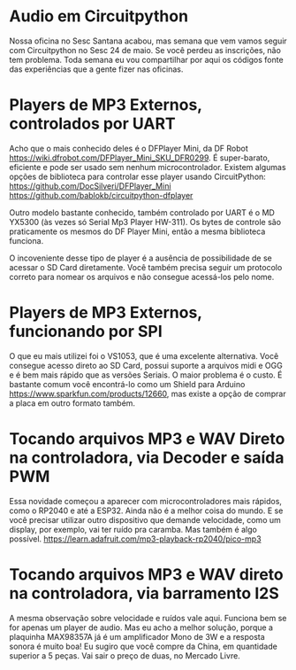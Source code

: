# Audio em Circuitpython
Nossa oficina no Sesc Santana acabou, mas semana que vem vamos seguir com Circuitpython no Sesc 24 de maio.
Se você perdeu as inscrições, não tem problema. Toda semana eu vou compartilhar por aqui os códigos fonte
das experiências que a gente fizer nas oficinas.

# Players de MP3 Externos, controlados por UART
Acho que o mais conhecido deles é o DFPlayer Mini, da DF Robot https://wiki.dfrobot.com/DFPlayer_Mini_SKU_DFR0299. É super-barato, eficiente e pode ser usado sem nenhum microcontrolador. 
Existem algumas opções de biblioteca para controlar esse player usando CircuitPython:
https://github.com/DocSilveri/DFPlayer_Mini
https://github.com/bablokb/circuitpython-dfplayer

Outro modelo bastante conhecido, também controlado por UART é o MD YX5300 (às vezes só Serial Mp3 Player HW-311).
Os bytes de controle são praticamente os mesmos do DF Player Mini, então a mesma biblioteca funciona.

O incoveniente desse tipo de player é a ausência de possibilidade de se acessar o SD Card diretamente. Você também precisa seguir um protocolo correto para nomear os arquivos e não consegue acessá-los pelo nome.

# Players de MP3 Externos, funcionando por SPI
O que eu mais utilizei foi o VS1053, que é uma excelente alternativa. Você consegue acesso direto ao SD Card, possui suporte a arquivos midi e OGG e é bem mais rápido que as versões Seriais. O maior problema é o custo. É bastante comum você encontrá-lo como um Shield para Arduino https://www.sparkfun.com/products/12660, mas existe a opção de comprar a placa em outro formato também.

# Tocando arquivos MP3 e WAV Direto na controladora, via Decoder e saída PWM
Essa novidade começou a aparecer com microcontroladores mais rápidos, como o RP2040 e até a ESP32.
Ainda não é a melhor coisa do mundo. E se você precisar utilizar outro dispositivo que demande velocidade, como um display, por exemplo, vai ter ruído pra caramba. Mas também é algo possível.
https://learn.adafruit.com/mp3-playback-rp2040/pico-mp3

# Tocando arquivos MP3 e WAV direto na controladora, via barramento I2S
A mesma observação sobre velocidade e ruídos vale aqui. Funciona bem se for apenas um player de audio. Mas eu acho a melhor solução, porque a plaquinha MAX98357A já é um amplificador Mono de 3W e a resposta sonora é muito boa! Eu sugiro que você compre da China, em quantidade superior a 5 peças. Vai sair o preço de duas, no Mercado Livre.


